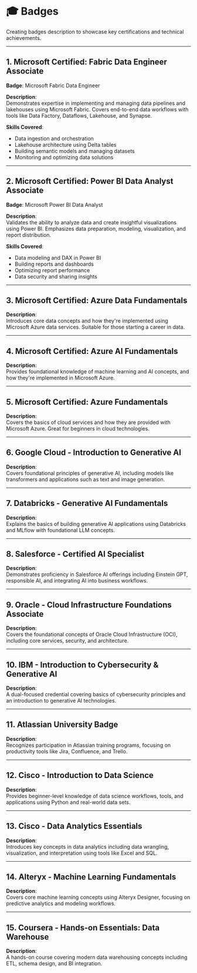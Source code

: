 # 🎓 Badges

Creating badges description to showcase key certifications and technical achievements.

---

## 1. Microsoft Certified: Fabric Data Engineer Associate

**Badge**: Microsoft Fabric Data Engineer

**Description**:  
Demonstrates expertise in implementing and managing data pipelines and lakehouses using Microsoft Fabric. Covers end-to-end data workflows with tools like Data Factory, Dataflows, Lakehouse, and Synapse.

**Skills Covered**:
- Data ingestion and orchestration
- Lakehouse architecture using Delta tables
- Building semantic models and managing datasets
- Monitoring and optimizing data solutions

---

## 2. Microsoft Certified: Power BI Data Analyst Associate

**Badge**: Microsoft Power BI Data Analyst 

**Description**:  
Validates the ability to analyze data and create insightful visualizations using Power BI. Emphasizes data preparation, modeling, visualization, and report distribution.

**Skills Covered**:
- Data modeling and DAX in Power BI
- Building reports and dashboards
- Optimizing report performance
- Data security and sharing insights

---

## 3. Microsoft Certified: Azure Data Fundamentals

**Description**:  
Introduces core data concepts and how they're implemented using Microsoft Azure data services. Suitable for those starting a career in data.

---

## 4. Microsoft Certified: Azure AI Fundamentals

**Description**:  
Provides foundational knowledge of machine learning and AI concepts, and how they're implemented in Microsoft Azure.

---

## 5. Microsoft Certified: Azure Fundamentals

**Description**:  
Covers the basics of cloud services and how they are provided with Microsoft Azure. Great for beginners in cloud technologies.

---

## 6. Google Cloud - Introduction to Generative AI

**Description**:  
Covers foundational principles of generative AI, including models like transformers and applications such as text and image generation.

---

## 7. Databricks - Generative AI Fundamentals

**Description**:  
Explains the basics of building generative AI applications using Databricks and MLflow with foundational LLM concepts.

---

## 8. Salesforce - Certified AI Specialist

**Description**:  
Demonstrates proficiency in Salesforce AI offerings including Einstein GPT, responsible AI, and integrating AI into business workflows.

---

## 9. Oracle - Cloud Infrastructure Foundations Associate

**Description**:  
Covers the foundational concepts of Oracle Cloud Infrastructure (OCI), including core services, security, and architecture.

---

## 10. IBM - Introduction to Cybersecurity & Generative AI

**Description**:  
A dual-focused credential covering basics of cybersecurity principles and an introduction to generative AI technologies.

---

## 11. Atlassian University Badge

**Description**:  
Recognizes participation in Atlassian training programs, focusing on productivity tools like Jira, Confluence, and Trello.

---

## 12. Cisco - Introduction to Data Science

**Description**:  
Provides beginner-level knowledge of data science workflows, tools, and applications using Python and real-world data sets.

---

## 13. Cisco - Data Analytics Essentials

**Description**:  
Introduces key concepts in data analytics including data wrangling, visualization, and interpretation using tools like Excel and SQL.

---

## 14. Alteryx - Machine Learning Fundamentals

**Description**:  
Covers core machine learning concepts using Alteryx Designer, focusing on predictive analytics and modeling workflows.

---

## 15. Coursera - Hands-on Essentials: Data Warehouse

**Description**:  
A hands-on course covering modern data warehousing concepts including ETL, schema design, and BI integration.
